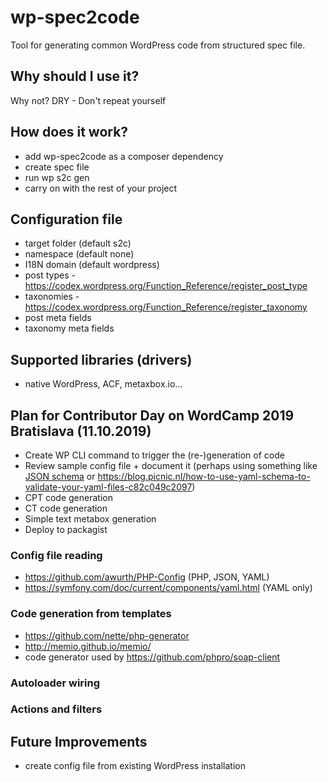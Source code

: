# wp-spec2code

Tool for generating common WordPress code from structured spec file.

## Why should I use it?

Why not? DRY - Don't repeat yourself

## How does it work?
- add wp-spec2code as a composer dependency
- create spec file
- run wp s2c gen
- carry on with the rest of your project

## Configuration file

- target folder (default s2c)
- namespace (default none)
- I18N domain (default wordpress)
- post types - https://codex.wordpress.org/Function_Reference/register_post_type
- taxonomies - https://codex.wordpress.org/Function_Reference/register_taxonomy
- post meta fields
- taxonomy meta fields

## Supported libraries (drivers)

- native WordPress, ACF, metaxbox.io...

## Plan for Contributor Day on WordCamp 2019 Bratislava (11.10.2019)

- Create WP CLI command to trigger the (re-)generation of code
- Review sample config file + document it (perhaps using something like [JSON schema](https://json-schema.org) or https://blog.picnic.nl/how-to-use-yaml-schema-to-validate-your-yaml-files-c82c049c2097)
- CPT code generation
- CT code generation
- Simple text metabox generation
- Deploy to packagist

### Config file reading

- https://github.com/awurth/PHP-Config (PHP, JSON, YAML)
- https://symfony.com/doc/current/components/yaml.html (YAML only)

### Code generation from templates

- https://github.com/nette/php-generator
- http://memio.github.io/memio/
- code generator used by https://github.com/phpro/soap-client

### Autoloader wiring 

### Actions and filters

## Future Improvements
- create config file from existing WordPress installation

